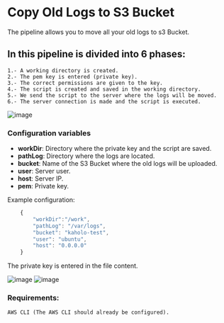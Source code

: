 # Copy Old Logs to S3 Bucket

The pipeline allows you to move all your old logs to s3 Bucket.

## In this pipeline is divided into 6 phases:

    1.- A working directory is created.
    2.- The pem key is entered (private key).
    3.- The correct permissions are given to the key.
    4.- The script is created and saved in the working directory.
    5.- We send the script to the server where the logs will be moved.
    6.- The server connection is made and the script is executed.

![image](https://user-images.githubusercontent.com/6090240/153493323-6cdfc2eb-de9b-459e-bea0-73bd1a987388.png)

### Configuration variables

* **workDir**: Directory where the private key and the script are saved.
* **pathLog**: Directory where the logs are located.
* **bucket**: Name of the S3 Bucket where the old logs will be uploaded.
* **user**: Server user.
* **host**: Server IP.
* **pem**: Private key.
    
Example configuration:
```javascript
    {
        "workDir":"/work",
        "pathLog": "/var/logs",
        "bucket": "kaholo-test",
        "user": "ubuntu",
        "host": "0.0.0.0"
    }
```


The private key is entered in the file content.

![image](https://user-images.githubusercontent.com/6090240/153495574-cf8211a6-df1b-40a9-99ad-e86f924a4401.png)
![image](https://user-images.githubusercontent.com/6090240/153493809-c970a751-faff-4495-984e-a9f52727f03f.png)

### Requirements:
    AWS CLI (The AWS CLI should already be configured).
